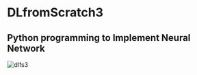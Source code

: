 # DLfromScratch3
Python programming to Implement Neural Network
-----
![dlfs3](http://bimage.interpark.com/goods_image/5/0/1/8/343265018g.jpg)
